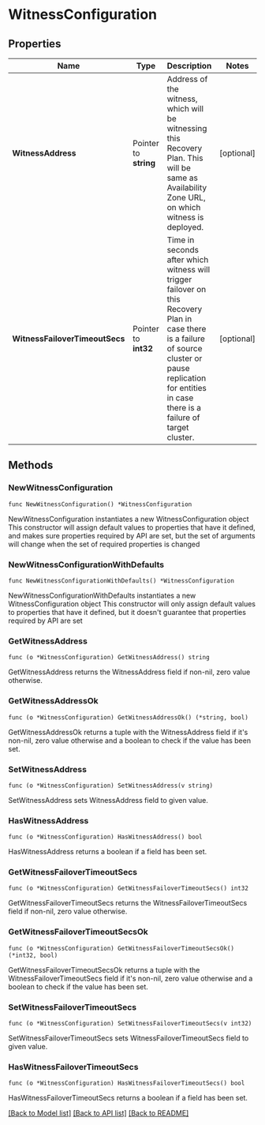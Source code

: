 # WitnessConfiguration

## Properties

Name | Type | Description | Notes
------------ | ------------- | ------------- | -------------
**WitnessAddress** | Pointer to **string** | Address of the witness, which will be witnessing this Recovery Plan. This will be same as Availability Zone URL, on which witness is deployed.  | [optional] 
**WitnessFailoverTimeoutSecs** | Pointer to **int32** | Time in seconds after which witness will trigger failover on this Recovery Plan in case there is a failure of source cluster or pause replication for entities in case there is a failure of target cluster.  | [optional] 

## Methods

### NewWitnessConfiguration

`func NewWitnessConfiguration() *WitnessConfiguration`

NewWitnessConfiguration instantiates a new WitnessConfiguration object
This constructor will assign default values to properties that have it defined,
and makes sure properties required by API are set, but the set of arguments
will change when the set of required properties is changed

### NewWitnessConfigurationWithDefaults

`func NewWitnessConfigurationWithDefaults() *WitnessConfiguration`

NewWitnessConfigurationWithDefaults instantiates a new WitnessConfiguration object
This constructor will only assign default values to properties that have it defined,
but it doesn't guarantee that properties required by API are set

### GetWitnessAddress

`func (o *WitnessConfiguration) GetWitnessAddress() string`

GetWitnessAddress returns the WitnessAddress field if non-nil, zero value otherwise.

### GetWitnessAddressOk

`func (o *WitnessConfiguration) GetWitnessAddressOk() (*string, bool)`

GetWitnessAddressOk returns a tuple with the WitnessAddress field if it's non-nil, zero value otherwise
and a boolean to check if the value has been set.

### SetWitnessAddress

`func (o *WitnessConfiguration) SetWitnessAddress(v string)`

SetWitnessAddress sets WitnessAddress field to given value.

### HasWitnessAddress

`func (o *WitnessConfiguration) HasWitnessAddress() bool`

HasWitnessAddress returns a boolean if a field has been set.

### GetWitnessFailoverTimeoutSecs

`func (o *WitnessConfiguration) GetWitnessFailoverTimeoutSecs() int32`

GetWitnessFailoverTimeoutSecs returns the WitnessFailoverTimeoutSecs field if non-nil, zero value otherwise.

### GetWitnessFailoverTimeoutSecsOk

`func (o *WitnessConfiguration) GetWitnessFailoverTimeoutSecsOk() (*int32, bool)`

GetWitnessFailoverTimeoutSecsOk returns a tuple with the WitnessFailoverTimeoutSecs field if it's non-nil, zero value otherwise
and a boolean to check if the value has been set.

### SetWitnessFailoverTimeoutSecs

`func (o *WitnessConfiguration) SetWitnessFailoverTimeoutSecs(v int32)`

SetWitnessFailoverTimeoutSecs sets WitnessFailoverTimeoutSecs field to given value.

### HasWitnessFailoverTimeoutSecs

`func (o *WitnessConfiguration) HasWitnessFailoverTimeoutSecs() bool`

HasWitnessFailoverTimeoutSecs returns a boolean if a field has been set.


[[Back to Model list]](../README.md#documentation-for-models) [[Back to API list]](../README.md#documentation-for-api-endpoints) [[Back to README]](../README.md)


